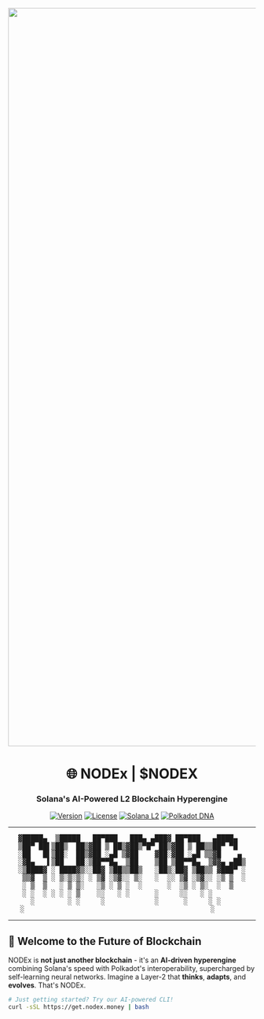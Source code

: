 <p align="center">
  <img src="https://pbs.twimg.com/profile_banners/1687816145859137537/1739622305/1500x500" width="1500" alt="NODEx AI Pulse">
</p>

<h1 align="center">🌐 NODEx | $NODEX</h1>
<h3 align="center">Solana's AI-Powered L2 Blockchain Hyperengine</h3>

<div align="center">
  
  [![Version](https://img.shields.io/badge/Version-1.0.0-alpha-9cf?style=for-the-badge&logo=starship)](https://github.com/NODEx)
  [![License](https://img.shields.io/badge/License-Apache--2.0-ff69b4?style=for-the-badge)](LICENSE)
  [![Solana L2](https://img.shields.io/badge/Solana_L2-Enabled-8A2BE2?style=for-the-badge&logo=solana)](https://solana.com)
  [![Polkadot DNA](https://img.shields.io/badge/Polkadot_DNA-Integrated-E6007A?style=for-the-badge&logo=polkadot)](https://polkadot.network)

</div>

---

<!-- ASCII Art -->
<div align="center">
<pre>
▓█████▄  ▒█████   ██▀███   ███▄ ▄███▓ ██▀███   ▄████▄  
▒██▀ ██▌▒██▒  ██▒▓██ ▒ ██▒▓██▒▀█▀ ██▒▓██ ▒ ██▒▒██▀ ▀█  
░██   █▌▒██░  ██▒▓██ ░▄█ ▒▓██    ▓██░▓██ ░▄█ ▒▒▓█    ▄ 
░▓█▄   ▌▒██   ██░▒██▀▀█▄  ▒██    ▒██ ▒██▀▀█▄  ▒▓▓▄ ▄██▒
░▒████▓ ░ ████▓▒░░██▓ ▒██▒▒██▒   ░██▒░██▓ ▒██▒▒ ▓███▀ ░
 ▒▒▓  ▒ ░ ▒░▒░▒░ ░ ▒▓ ░▒▓░░ ▒░   ░  ░░ ▒▓ ░▒▓░░ ░▒ ▒  ░
 ░ ▒  ▒   ░ ▒ ▒░   ░▒ ░ ▒ ░  ░      ░  ░▒ ░ ▒░  ░  ▒   
 ░ ░  ░ ░ ░ ░ ▒    ░░   ░ ░      ░     ░░   ░ ░        
   ░        ░ ░     ░            ░      ░     ░ ░      
 ░                                             ░        
</pre>
</div>

---

## 🚀 **Welcome to the Future of Blockchain**

NODEx is **not just another blockchain** - it's an **AI-driven hyperengine** combining Solana's speed with Polkadot's interoperability, supercharged by self-learning neural networks. Imagine a Layer-2 that **thinks**, **adapts**, and **evolves**. That's NODEx.

```bash
# Just getting started? Try our AI-powered CLI!
curl -sSL https://get.nodex.money | bash
